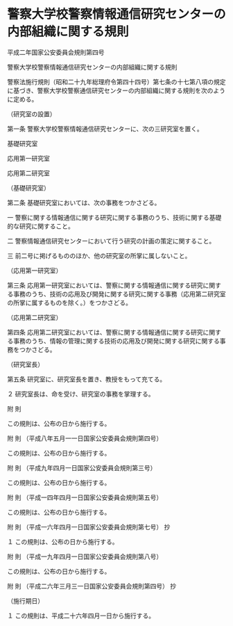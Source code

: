 # 警察大学校警察情報通信研究センターの内部組織に関する規則

平成二年国家公安委員会規則第四号

警察大学校警察情報通信研究センターの内部組織に関する規則

警察法施行規則（昭和二十九年総理府令第四十四号）第七条の十七第八項の規定に基づき、警察大学校警察通信研究センターの内部組織に関する規則を次のように定める。

（研究室の設置）

第一条 警察大学校警察情報通信研究センターに、次の三研究室を置く。

基礎研究室

応用第一研究室

応用第二研究室

（基礎研究室）

第二条 基礎研究室においては、次の事務をつかさどる。

一 警察に関する情報通信に関する研究に関する事務のうち、技術に関する基礎的な研究に関すること。

二 警察情報通信研究センターにおいて行う研究の計画の策定に関すること。

三 前二号に掲げるもののほか、他の研究室の所掌に属しないこと。

（応用第一研究室）

第三条 応用第一研究室においては、警察に関する情報通信に関する研究に関する事務のうち、技術の応用及び開発に関する研究に関する事務（応用第二研究室の所掌に属するものを除く。）をつかさどる。

（応用第二研究室）

第四条 応用第二研究室においては、警察に関する情報通信に関する研究に関する事務のうち、情報の管理に関する技術の応用及び開発に関する研究に関する事務をつかさどる。

（研究室長）

第五条 研究室に、研究室長を置き、教授をもって充てる。

２ 研究室長は、命を受け、研究室の事務を掌理する。

附 則

この規則は、公布の日から施行する。

附 則 （平成八年五月一一日国家公安委員会規則第四号）

この規則は、公布の日から施行する。

附 則 （平成九年四月一日国家公安委員会規則第三号）

この規則は、公布の日から施行する。

附 則 （平成一四年四月一日国家公安委員会規則第五号）

この規則は、公布の日から施行する。

附 則 （平成一六年四月一日国家公安委員会規則第七号） 抄

１ この規則は、公布の日から施行する。

附 則 （平成一九年四月一日国家公安委員会規則第八号）

この規則は、公布の日から施行する。

附 則 （平成二六年三月三一日国家公安委員会規則第四号） 抄

（施行期日）

１ この規則は、平成二十六年四月一日から施行する。
